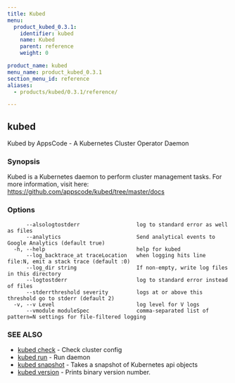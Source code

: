 ```yaml
---
title: Kubed
menu:
  product_kubed_0.3.1:
    identifier: kubed
    name: Kubed
    parent: reference
    weight: 0

product_name: kubed
menu_name: product_kubed_0.3.1
section_menu_id: reference
aliases:
  - products/kubed/0.3.1/reference/

---
```

## kubed

Kubed by AppsCode - A Kubernetes Cluster Operator Daemon

### Synopsis

Kubed is a Kubernetes daemon to perform cluster management tasks. For more information, visit here: https://github.com/appscode/kubed/tree/master/docs

### Options

```
      --alsologtostderr                  log to standard error as well as files
      --analytics                        Send analytical events to Google Analytics (default true)
  -h, --help                             help for kubed
      --log_backtrace_at traceLocation   when logging hits line file:N, emit a stack trace (default :0)
      --log_dir string                   If non-empty, write log files in this directory
      --logtostderr                      log to standard error instead of files
      --stderrthreshold severity         logs at or above this threshold go to stderr (default 2)
  -v, --v Level                          log level for V logs
      --vmodule moduleSpec               comma-separated list of pattern=N settings for file-filtered logging
```

### SEE ALSO

* [kubed check](/docs/reference/kubed_check.md)	 - Check cluster config
* [kubed run](/docs/reference/kubed_run.md)	 - Run daemon
* [kubed snapshot](/docs/reference/kubed_snapshot.md)	 - Takes a snapshot of Kubernetes api objects
* [kubed version](/docs/reference/kubed_version.md)	 - Prints binary version number.

